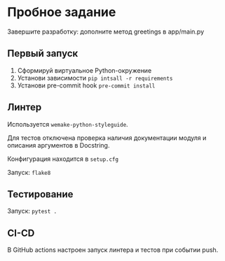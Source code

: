 # Пробное задание

Завершите разработку: дополните метод greetings в app/main.py


## Первый запуск

1) Сформируй виртуальное Python-окружение
2) Установи зависимости `pip intsall -r requirements`
3) Установи pre-commit hook `pre-commit install`

## Линтер

Используется `wemake-python-styleguide`.

Для тестов отключена проверка наличия документации модуля и описания аргументов в Docstring. 

Конфигурация находится в `setup.cfg`

Запуск: `flake8`

## Тестирование

Запуск: `pytest .`

## CI-CD

В GitHub actions настроен запуск линтера и тестов при событии push.
